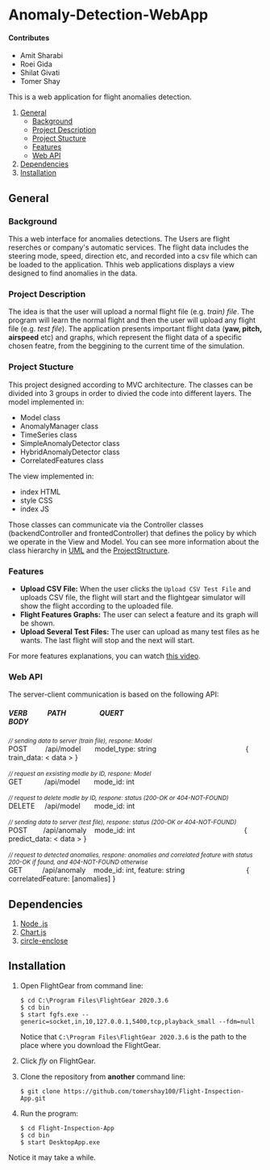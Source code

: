 # Anomaly-Detection-WebApp

#### Contributes
* Amit Sharabi
* Roei Gida
* Shilat Givati
* Tomer Shay

This is a web application for flight anomalies detection.

1. [General](#General)
    - [Background](#background)
    - [Project Description](https://github.com/tomershay100/Anomaly-Detection-WebApp/blob/main/README.md#project-description)
    - [Project Stucture](https://github.com/tomershay100/Anomaly-Detection-WebApp/blob/main/README.md#project-stucture)
    - [Features](https://github.com/tomershay100/Anomaly-Detection-WebApp/blob/main/README.md#features)
    - [Web API](https://github.com/tomershay100/Anomaly-Detection-WebApp/blob/main/README.md#web-api)
2. [Dependencies](#dependencies)  
3. [Installation](#installation)

## General
### Background
This a web interface for anomalies detections. The Users are flight reserches or company's automatic services.
The flight data includes the steering mode, speed, direction etc, and recorded into a csv file which can be loaded to the application.
Thhis web applications displays a view designed to find anomalies in the data.

### Project Description
The idea is that the user will upload a normal flight file (e.g. _train) file_. The program will learn the normal flight and then the user will upload any flight file (e.g. _test file_). The application presents important flight data (**yaw, pitch, airspeed** etc) and graphs, which represent the flight data of a specific chosen featre, from the beggining to the current time of the simulation. 

### Project Stucture
This project designed according to MVC architecture. The classes can be divided into 3 groups in order to divied the code into different layers.
The model implemented in:
* Model class
* AnomalyManager class
* TimeSeries class
* SimpleAnomalyDetector class
* HybridAnomalyDetector class
* CorrelatedFeatures class

The view implemented in:
* index HTML
* style CSS
* index JS


Those classes can communicate via the Controller classes (backendController and frontedController) that defines the policy by which we operate in the View and Model.
You can see more information about the class hierarchy in [UML](https://github.com/tomershay100/Anomaly-Detection-WebApp/blob/main/UML%20Diagram.pdf) and the [ProjectStructure]().

### Features
* **Upload CSV File:** When the user clicks the ```Upload CSV Test File```  and uploads CSV file, the flight will start and the flightgear simulator will show the flight according to the uploaded file. 
* **Flight Features Graphs:** The user can select a feature and its graph will be shown.
* **Upload Several Test Files:** The user can upload as many test files as he wants. The last flight will stop and the next will start.

For more features explanations, you can watch [this video](https://youtu.be/A17zRwg9bI0).

### Web API
The server-client communication is based on the following API:
##### VERB &nbsp;&nbsp;&nbsp;&nbsp;&nbsp;&nbsp;&nbsp;&nbsp;&nbsp;&nbsp; PATH &nbsp;&nbsp;&nbsp;&nbsp;&nbsp;&nbsp;&nbsp;&nbsp;&nbsp;&nbsp;&nbsp;&nbsp;&nbsp;&nbsp;&nbsp;&nbsp;&nbsp;&nbsp; QUERT &nbsp;&nbsp;&nbsp;&nbsp;&nbsp;&nbsp;&nbsp;&nbsp;&nbsp;&nbsp;&nbsp;&nbsp;&nbsp;&nbsp;&nbsp;&nbsp;&nbsp;&nbsp;&nbsp;&nbsp;&nbsp;&nbsp;&nbsp;&nbsp;&nbsp;&nbsp;&nbsp;&nbsp;&nbsp;&nbsp;&nbsp;&nbsp;&nbsp;&nbsp;&nbsp;&nbsp;&nbsp;&nbsp;&nbsp;&nbsp;&nbsp;&nbsp;&nbsp;&nbsp;&nbsp;&nbsp;&nbsp;&nbsp;&nbsp;&nbsp;&nbsp;&nbsp;&nbsp;&nbsp;&nbsp;&nbsp;&nbsp;&nbsp;&nbsp;&nbsp;&nbsp;&nbsp;&nbsp;&nbsp;&nbsp;&nbsp;&nbsp;&nbsp;&nbsp;&nbsp;&nbsp;&nbsp; BODY
<sup> _// sending data to server (train file), respone: Model_</sup></br>
   POST &nbsp;&nbsp;&nbsp;&nbsp;&nbsp;&nbsp;&nbsp; /api/model &nbsp;&nbsp;&nbsp;&nbsp;&nbsp; model_type: string &nbsp;&nbsp;&nbsp;&nbsp;&nbsp;&nbsp;&nbsp;&nbsp;&nbsp;&nbsp;&nbsp;&nbsp;&nbsp;&nbsp;&nbsp;&nbsp;&nbsp;&nbsp;&nbsp;&nbsp;&nbsp;&nbsp;&nbsp;&nbsp;&nbsp;&nbsp;&nbsp;&nbsp;&nbsp;&nbsp;&nbsp;&nbsp;&nbsp;&nbsp;&nbsp;&nbsp;&nbsp;&nbsp;&nbsp;&nbsp;&nbsp;&nbsp;&nbsp;&nbsp;{ train_data: < data > }</br></br>
   <sup>_// request an exsisting modle by ID, respone: Model_</sup></br>
   GET &nbsp;&nbsp;&nbsp;&nbsp;&nbsp;&nbsp;&nbsp;&nbsp;&nbsp; /api/model &nbsp;&nbsp;&nbsp;&nbsp;&nbsp; mode_id: int </br></br>
  <sup> _// request to delete modle by ID, respone: status (200-OK or 404-NOT-FOUND)_</sup></br>
   DELETE  &nbsp;&nbsp;&nbsp; /api/model &nbsp;&nbsp;&nbsp;&nbsp;&nbsp; mode_id: int </br></br>
   <sup>_// sending data to server (test file), respone: status (200-OK or 404-NOT-FOUND)_</sup></br>
   POST &nbsp;&nbsp;&nbsp;&nbsp;&nbsp;&nbsp; /api/anomaly &nbsp;&nbsp; mode_id: int &nbsp;&nbsp;&nbsp;&nbsp;&nbsp;&nbsp;&nbsp;&nbsp;&nbsp;&nbsp;&nbsp;&nbsp;&nbsp;&nbsp;&nbsp;&nbsp;&nbsp;&nbsp;&nbsp;&nbsp;&nbsp;&nbsp;&nbsp;&nbsp;&nbsp;&nbsp;&nbsp;&nbsp;&nbsp;&nbsp;&nbsp;&nbsp;&nbsp;&nbsp;&nbsp;&nbsp;&nbsp;&nbsp;&nbsp;&nbsp;&nbsp;&nbsp;&nbsp;&nbsp;&nbsp;&nbsp;&nbsp;&nbsp;&nbsp;&nbsp;&nbsp;&nbsp;&nbsp; { predict_data: < data > }</br></br>
   <sup>_// request to detected anomalies, respone: anomalies and correlated feature with status 200-OK if found, and 404-NOT-FOUND otherwise_</sup></br>
   GET &nbsp;&nbsp;&nbsp;&nbsp;&nbsp;&nbsp;&nbsp;&nbsp; /api/anomaly &nbsp;&nbsp; mode_id: int, feature: string &nbsp;&nbsp;&nbsp;&nbsp;&nbsp;&nbsp;&nbsp;&nbsp;&nbsp;&nbsp;&nbsp;&nbsp;&nbsp;&nbsp;&nbsp;&nbsp;&nbsp;&nbsp;&nbsp;&nbsp;&nbsp;&nbsp;&nbsp;&nbsp;&nbsp;&nbsp;&nbsp;&nbsp;&nbsp; { correlatedFeature: [anomalies] }</br>
   
## Dependencies
1. [Node .js](https://nodejs.org/en/)
2. [Chart.js](https://www.chartjs.org/docs/latest/getting-started/installation.html)
3. [circle-enclose](https://www.npmjs.com/package/circle-enclose)

## Installation 
1. Open FlightGear from command line:
     ```
    $ cd C:\Program Files\FlightGear 2020.3.6
    $ cd bin
    $ start fgfs.exe --generic=socket,in,10,127.0.0.1,5400,tcp,playback_small --fdm=null
    ```
    Notice that ```C:\Program Files\FlightGear 2020.3.6``` is the path to the place where you download the FlightGear.

2. Click _fly_ on FlightGear.
    
3. Clone the repository from **another** command line:  
    ```
    $ git clone https://github.com/tomershay100/Flight-Inspection-App.git
    ```
4. Run the program: 
     ```
    $ cd Flight-Inspection-App
    $ cd bin
    $ start DesktopApp.exe
    ```
Notice it may take a while.
